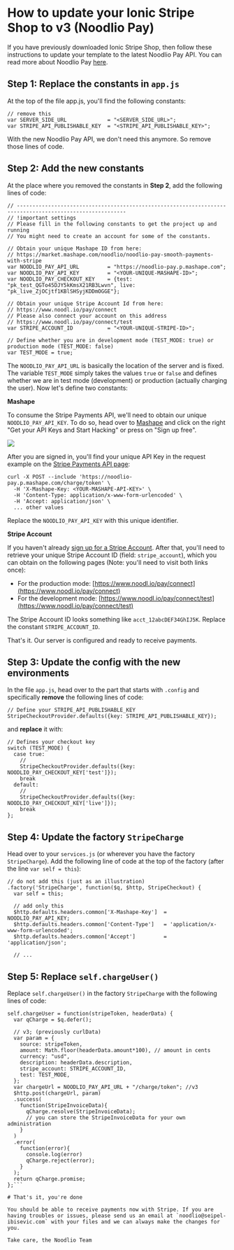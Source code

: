 # How to update your Ionic Stripe Shop to v3 (Noodlio Pay)

If you have previously downloaded Ionic Stripe Shop, then follow these instructions to update your template to the latest Noodlio Pay API. You can read more about Noodlio Pay [here](https://www.noodl.io/market/product/P201604181926406/noodlio-pay-smooth-payments-with-stripe-accept-payments-without-a-server-side-setup).

## Step 1: Replace the constants in `app.js`

At the top of the file app.js, you'll find the following constants:

```
// remove this
var SERVER_SIDE_URL             = "<SERVER_SIDE_URL>";
var STRIPE_API_PUBLISHABLE_KEY  = "<STRIPE_API_PUBLISHABLE_KEY>";
```

With the new Noodlio Pay API, we don't need this anymore. So remove those lines of code.

## Step 2: Add the new constants

At the place where you removed the constants in **Step 2**, add the following lines of code:

```
// ---------------------------------------------------------------------------------------------------------
// !important settings
// Please fill in the following constants to get the project up and running
// You might need to create an account for some of the constants.

// Obtain your unique Mashape ID from here:
// https://market.mashape.com/noodlio/noodlio-pay-smooth-payments-with-stripe
var NOODLIO_PAY_API_URL         = "https://noodlio-pay.p.mashape.com";
var NOODLIO_PAY_API_KEY         = "<YOUR-UNIQUE-MASHAPE-ID>";
var NOODLIO_PAY_CHECKOUT_KEY    = {test: "pk_test_QGTo45DJY5kKmsX21RB3Lwvn", live: "pk_live_ZjOCjtf1KBlSHSyjKDDmOGGE"};

// Obtain your unique Stripe Account Id from here:
// https://www.noodl.io/pay/connect
// Please also connect your account on this address
// https://www.noodl.io/pay/connect/test
var STRIPE_ACCOUNT_ID           = "<YOUR-UNIQUE-STRIPE-ID>";

// Define whether you are in development mode (TEST_MODE: true) or production mode (TEST_MODE: false)
var TEST_MODE = true;
```

The `NOODLIO_PAY_API_URL` is basically the location of the server and is fixed. The variable `TEST_MODE` simply takes the values `true` or `false` and defines whether we are in test mode (development) or production (actually charging the user). Now let's define two constants:

**Mashape**

To consume the Stripe Payments API, we'll need to obtain our unique `NOODLIO_PAY_API_KEY`. To do so, head over to [Mashape](https://market.mashape.com/noodlio/noodlio-pay-smooth-payments-with-stripe) and click on the right "Get your API Keys and Start Hacking" or press on "Sign up free".

[<img src="http://noodlio-templates.firebaseapp.com/noodlio-pay/img/mashape-api-keys.png">](https://market.mashape.com/noodlio/noodlio-pay-smooth-payments-with-stripe)

After you are signed in, you'll find your unique API Key in the request example on the [Stripe Payments API page](https://market.mashape.com/noodlio/noodlio-pay-smooth-payments-with-stripe):

```
curl -X POST --include 'https://noodlio-pay.p.mashape.com/charge/token' \
  -H 'X-Mashape-Key: <YOUR-MASHAPE-API-KEY>' \
  -H 'Content-Type: application/x-www-form-urlencoded' \
  -H 'Accept: application/json' \
  ... other values
```

Replace the `NOODLIO_PAY_API_KEY` with this unique identifier.

**Stripe Account**

If you haven't already [sign up for a Stripe Account](https://www.stripe.com). After that, you'll need to retrieve your unique Stripe Account ID (field: `stripe_account`), which you can obtain on the following pages (Note: you'll need to visit both links once):

- For the production mode:
[https://www.noodl.io/pay/connect](https://www.noodl.io/pay/connect)
- For the development mode:
[https://www.noodl.io/pay/connect/test](https://www.noodl.io/pay/connect/test)

The Stripe Account ID looks something like `acct_12abcDEF34GhIJ5K`. Replace the constant `STRIPE_ACCOUNT_ID`.

That's it. Our server is configured and ready to receive payments.

## Step 3: Update the config with the new environments

In the file `app.js`, head over to the part that starts with `.config` and specifically **remove** the following lines of code:

```
// Define your STRIPE_API_PUBLISHABLE_KEY
StripeCheckoutProvider.defaults({key: STRIPE_API_PUBLISHABLE_KEY});
```

and **replace** it with:

```
// Defines your checkout key
switch (TEST_MODE) {
  case true:
    //
    StripeCheckoutProvider.defaults({key: NOODLIO_PAY_CHECKOUT_KEY['test']});
    break
  default:
    //
    StripeCheckoutProvider.defaults({key: NOODLIO_PAY_CHECKOUT_KEY['live']});
    break
};
```


## Step 4: Update the factory `StripeCharge`

Head over to your `services.js` (or wherever you have the factory `StripeCharge`). Add the following line of code at the top of the factory (after the line `var self = this`):

```
// do not add this (just as an illustration)
.factory('StripeCharge', function($q, $http, StripeCheckout) {
  var self = this;

  // add only this
  $http.defaults.headers.common['X-Mashape-Key']  = NOODLIO_PAY_API_KEY;
  $http.defaults.headers.common['Content-Type']   = 'application/x-www-form-urlencoded';
  $http.defaults.headers.common['Accept']         = 'application/json';

  // ...
```

## Step 5: Replace `self.chargeUser()`

Replace `self.chargeUser()` in the factory `StripeCharge` with the following lines of code:

```
self.chargeUser = function(stripeToken, headerData) {
  var qCharge = $q.defer();

  // v3; (previously curlData)
  var param = {
    source: stripeToken,
    amount: Math.floor(headerData.amount*100), // amount in cents
    currency: "usd",
    description: headerData.description,
    stripe_account: STRIPE_ACCOUNT_ID,
    test: TEST_MODE,
  };
  var chargeUrl = NOODLIO_PAY_API_URL + "/charge/token"; //v3
  $http.post(chargeUrl, param)
  .success(
    function(StripeInvoiceData){
      qCharge.resolve(StripeInvoiceData);
      // you can store the StripeInvoiceData for your own administration
    }
  )
  .error(
    function(error){
      console.log(error)
      qCharge.reject(error);
    }
  );
  return qCharge.promise;
};```

# That's it, you're done

You should be able to receive payments now with Stripe. If you are having troubles or issues, please send us an email at `noodlio@seipel-ibisevic.com` with your files and we can always make the changes for you.

Take care, the Noodlio Team
